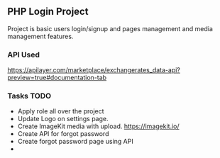 ## PHP Login Project
Project is basic users login/signup and pages management and media management features.

### API Used 
https://apilayer.com/marketplace/exchangerates_data-api?preview=true#documentation-tab

### Tasks TODO
* Apply role all over the project
* Update Logo on settings page.
* Create ImageKit media with upload. https://imagekit.io/
* Create API for forgot password
* Create forgot password page using API
* 